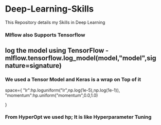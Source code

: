 # Deep-Learning-Skills
This Repository details my Skills in Deep Learning

### Mlflow also Supports Tensorflow

## log the model using TensorFlow - mlflow.tensorflow.log_model(model,"model",signature=signature)

### We used a Tensor Model and Keras is a wrap on Top of it

space={
    "lr":hp.loguniform("lr",np.log(1e-5),np.log(1e-1)),
    "momentum":hp.uniform("momentum",0.0,1.0)

}

### From HyperOpt we used hp; It is like Hyperparameter Tuning
